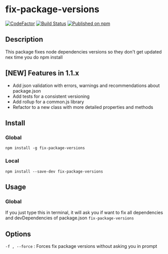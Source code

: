 # fix-package-versions
[![CodeFactor](https://www.codefactor.io/repository/github/segux/fix-package-versions/badge)](https://www.codefactor.io/repository/github/segux/fix-package-versions)
[![Build Status](https://travis-ci.org/segux/fix-package-versions.svg?branch=master)](https://travis-ci.org/segux/fix-package-versions)
[![Published on npm](https://img.shields.io/npm/v/fix-package-versions.svg)](https://www.npmjs.com/package/fix-package-versions)

## Description

This package fixes node dependencies versions so they don't get updated nex time you do npm install

## [NEW] Features in 1.1.x
- Add json validation with errors, warnings and recommendations about package.json
- Add tests for a consistent versioning
- Add rollup for a common.js library
- Refactor to a new class with more detailed properties and methods

## Install

### Global
`npm install -g fix-package-versions`

### Local
`npm install --save-dev fix-package-versions`


## Usage

### Global
If you just type this in terminal, it will ask you if want to fix all dependencies and devDependencies of package.json
`fix-package-versions`


## Options

`-f , --force` : Forces fix package versions without asking you in prompt

